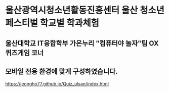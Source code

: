 # 울산광역시청소년활동진흥센터 울산 청소년 페스티벌 학교별 학과체험
## 울산대학교 IT융합학부 가온누리 "컴퓨터야 놀자"팀 OX 퀴즈게임 코너

## 모바일 전용 환경에 맞게 구성하였습니다.
https://jeongho77.github.io/Quiz_ulsan/index.html


